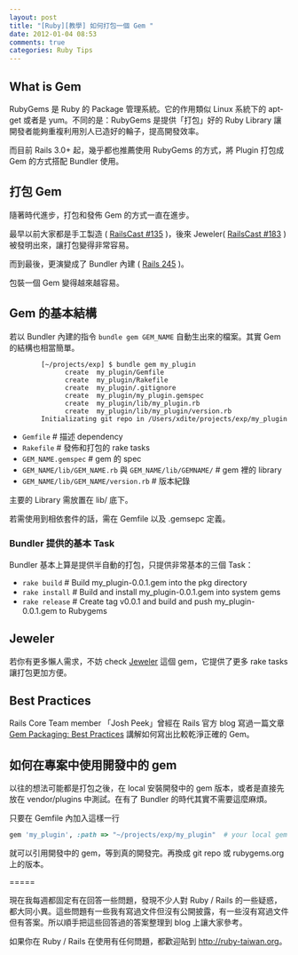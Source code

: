 ```yaml
---
layout: post
title: "[Ruby][教學] 如何打包一個 Gem "
date: 2012-01-04 08:53
comments: true
categories: Ruby Tips
---
```


## What is Gem 

RubyGems 是 Ruby 的 Package 管理系統。它的作用類似 Linux 系統下的 apt-get 或者是 yum。不同的是：RubyGems 是提供「打包」好的 Ruby Library 讓開發者能夠重複利用別人已造好的輪子，提高開發效率。

而目前 Rails 3.0+ 起，幾乎都也推薦使用 RubyGems 的方式，將 Plugin 打包成 Gem 的方式搭配 Bundler 使用。

## 打包 Gem

隨著時代進步，打包和發佈 Gem 的方式一直在進步。

最早以前大家都是手工製造 ( [RailsCast #135](http://railscasts.com/episodes/135-making-a-gem) )，後來 Jeweler( [RailsCast #183](http://railscasts.com/episodes/183-gemcutter-jeweler) ) 被發明出來，讓打包變得非常容易。

而到最後，更演變成了 Bundler 內建 ( [Rails 245](http://asciicasts.com/episodes/245-new-gem-with-bundler) )。

包裝一個 Gem 變得越來越容易。

## Gem 的基本結構

若以 Bundler 內建的指令 `bundle gem GEM_NAME` 自動生出來的檔案。其實 Gem 的結構也相當簡單。

```
        [~/projects/exp] $ bundle gem my_plugin
              create  my_plugin/Gemfile
              create  my_plugin/Rakefile
              create  my_plugin/.gitignore
              create  my_plugin/my_plugin.gemspec
              create  my_plugin/lib/my_plugin.rb
              create  my_plugin/lib/my_plugin/version.rb
        Initializating git repo in /Users/xdite/projects/exp/my_plugin
```

* `Gemfile` # 描述 dependency
* `Rakefile` # 發佈和打包的 rake tasks
* `GEM_NAME.gemspec` # gem 的 spec
* `GEM_NAME/lib/GEM_NAME.rb` 與 `GEM_NAME/lib/GEMNAME/` # gem 裡的 library
* `GEM_NAME/lib/GEM_NAME/version.rb` # 版本紀錄

主要的 Library 需放置在 lib/ 底下。

若需使用到相依套件的話，需在 Gemfile 以及 .gemsepc 定義。
 
### Bundler 提供的基本 Task

Bundler 基本上算是提供半自動的打包，只提供非常基本的三個 Task：

* `rake build`    # Build my_plugin-0.0.1.gem into the pkg directory
* `rake install`  # Build and install my_plugin-0.0.1.gem into system gems
* `rake release`  # Create tag v0.0.1 and build and push my_plugin-0.0.1.gem to Rubygems

## Jeweler

若你有更多懶人需求，不妨 check [Jeweler](https://github.com/technicalpickles/jeweler) 這個 gem，它提供了更多 rake tasks 讓打包更加方便。

## Best Practices

Rails Core Team member 「Josh Peek」曾經在 Rails 官方 blog 寫過一篇文章 [Gem Packaging: Best Practices](http://weblog.rubyonrails.org/2009/9/1/gem-packaging-best-practices) 講解如何寫出比較乾淨正確的 Gem。

## 如何在專案中使用開發中的 gem

以往的想法可能都是打包之後，在 local 安裝開發中的 gem 版本，或者是直接先放在 vendor/plugins 中測試。在有了 Bundler 的時代其實不需要這麼麻煩。


只要在 Gemfile 內加入這樣一行

``` ruby
gem 'my_plugin', :path => "~/projects/exp/my_plugin"  # your local gem path 
```

就可以引用開發中的 gem，等到真的開發完。再換成 git repo 或 rubygems.org 上的版本。

=====

現在我每週都固定有在回答一些問題，發現不少人對 Ruby / Rails 的一些疑惑，都大同小異。這些問題有一些我有寫過文件但沒有公開披露，有一些沒有寫過文件但有答案。所以順手把這些回答過的答案整理到 blog 上讓大家參考。

如果你在 Ruby / Rails 在使用有任何問題，都歡迎貼到 <http://ruby-taiwan.org>。

